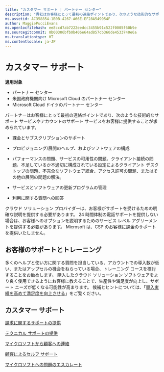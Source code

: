 ```yaml
---
title: "カスタマー サポート | パートナー センター"
description: "貴社はお客様にとって最初の連絡ポイントであり、次のような技術的なサポート サービスやアカウントのサポート サービスをお客様に提供することが求められています。課金とサブスクリプションのサポート。プロビジョニング/展開のヘルプ、およびソフトウェアの構成。パフォーマンスの問題、サービスの可用性の問題、クライアント接続の問題、不足しているか不適切に構成されている設定によるクライアント デスクトップの問題、不完全なソフトウェア統合、アクセス許可の問題、またはその他の展開の問題の解決。サービスとソフトウェアの更新プログラムの管理。利用に関する質問への回答。クラウド ソリューション プロバイダーは、お客様がサポートを受けるための明確な説明を提供する必要があります。 24 時間体制の電話サポートを提供しない場合は、お客様へのオプションを説明するためのサービス レベル アグリーメントを提供する必要があります。 Microsoft は、CSP のお客様に課金のサポートを提供いたしません。"
ms.assetid: AC358854-1B0B-4267-A66E-EF28A549954F
author: MaggiePucciEvans
ms.openlocfilehash: ee8ccd7ab7222eedcc3455b91c522f0005f60b9e
ms.sourcegitcommit: 0b00306bfb0b406e64ad857cb360de4533740e6a
ms.translationtype: HT
ms.contentlocale: ja-JP
---
```

# <a name="customer-support"></a>カスタマー サポート

**適用対象**

-  パートナー センター
-  米国政府機関向け Microsoft Cloud のパートナー センター
-  Microsoft Cloud ドイツのパートナー センター

パートナーはお客様にとって最初の連絡ポイントであり、次のような技術的なサポート サービスやアカウントのサポート サービスをお客様に提供することが求められています。

-   課金とサブスクリプションのサポート

-   プロビジョニング/展開のヘルプ、およびソフトウェアの構成

-   パフォーマンスの問題、サービスの可用性の問題、クライアント接続の問題、不足しているか不適切に構成されている設定によるクライアント デスクトップの問題、不完全なソフトウェア統合、アクセス許可の問題、またはその他の展開の問題の解決。

-   サービスとソフトウェアの更新プログラムの管理

-   利用に関する質問への回答

クラウド ソリューション プロバイダーは、お客様がサポートを受けるための明確な説明を提供する必要があります。 24 時間体制の電話サポートを提供しない場合は、お客様へのオプションを説明するためのサービス レベル アグリーメントを提供する必要があります。 Microsoft は、CSP のお客様に課金のサポートを提供いたしません。

## <a href="" id="supportingtrainingcustomers"></a>お客様のサポートとトレーニング


多くのヘルプと使い方に関する質問を担当している、アカウントでの導入数が低い、またはアップセルの機会をねらっている場合、トレーニング コースを検討することをお勧めします。 購入したクラウド ソリューション ソフトウェアをより良く使用できるようにお客様に教えることで、生産性や満足度が向上し、サポート ニーズが低くなる可能性が高まります。 候補とヒントについては、「[導入実績を高めて満足度を向上させる](increasing-adoption-and-satisfaction.md)」をご覧ください。

## <a name="customer-support"></a>カスタマー サポート


[請求に関するサポートの提供](provide-billing-support.md)

[テクニカル サポートの提供](provide-technical-support.md)

[マイクロソフトから顧客への連絡](customer-communication-from-microsoft.md)

[顧客によるセルフ サポート](customer-self-support.md)

[マイクロソフトへの問題のエスカレート](escalate-problems-to-microsoft.md)

 

 



